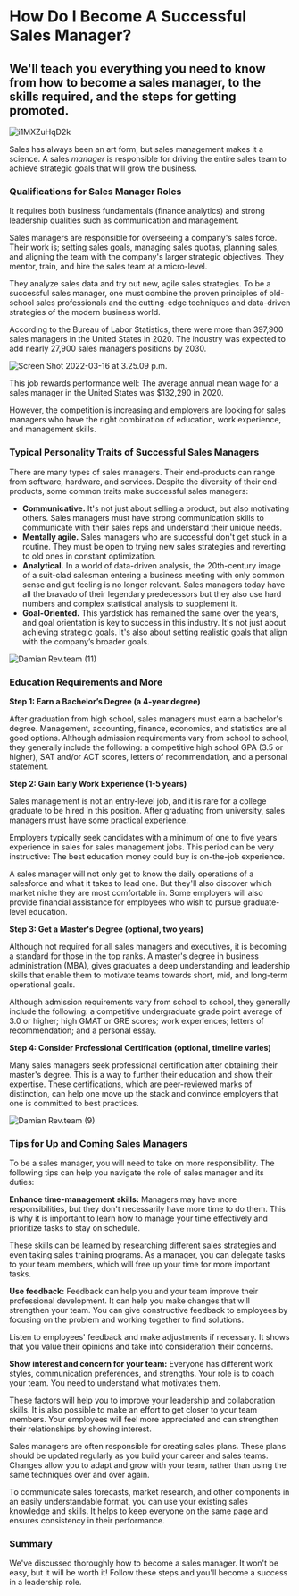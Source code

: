 # How Do I Become A Successful Sales Manager?

## We'll teach you everything you need to know from how to become a sales manager, to the skills required, and the steps for getting promoted.

![i1MXZuHqD2k](./img/i1MXZuHqD2k.webp)

Sales has always been an art form, but sales management makes it a science. A sales *manager* is responsible for driving the entire sales team to achieve strategic goals that will grow the business. 

### Qualifications for Sales Manager Roles

It requires both business fundamentals (finance analytics) and strong leadership qualities such as communication and management.

Sales managers are responsible for overseeing a company's sales force. Their work is; setting sales goals, managing sales quotas, planning sales, and aligning the team with the company's larger strategic objectives. They mentor, train, and hire the sales team at a micro-level.

They analyze sales data and try out new, agile sales strategies. To be a successful sales manager, one must combine the proven principles of old-school sales professionals and the cutting-edge techniques and data-driven strategies of the modern business world.

According to the Bureau of Labor Statistics, there were more than 397,900 sales managers in the United States in 2020. The industry was expected to add nearly 27,900 sales managers positions by 2030.

![Screen Shot 2022-03-16 at 3.25.09 p.m.](./img/Screen_Shot_2022-03-16_at_3.webp)

This job rewards performance well: The average annual mean wage for a sales manager in the United States was $132,290 in 2020.

However, the competition is increasing and employers are looking for sales managers who have the right combination of education, work experience, and management skills. 

### Typical Personality Traits of Successful Sales Managers

There are many types of sales managers. Their end-products can range from software, hardware, and services. Despite the diversity of their end-products, some common traits make successful sales managers:

* **Communicative.** It's not just about selling a product, but also motivating others. Sales managers must have strong communication skills to communicate with their sales reps and understand their unique needs.
* **Mentally agile.** Sales managers who are successful don't get stuck in a routine. They must be open to trying new sales strategies and reverting to old ones in constant optimization.
* **Analytical.** In a world of data-driven analysis, the 20th-century image of a suit-clad salesman entering a business meeting with only common sense and gut feeling is no longer relevant. Sales managers today have all the bravado of their legendary predecessors but they also use hard numbers and complex statistical analysis to supplement it.
* **Goal-Oriented.** This yardstick has remained the same over the years, and goal orientation is key to success in this industry. It's not just about achieving strategic goals. It's also about setting realistic goals that align with the company’s broader goals.

![Damian Rev.team (11)](./img/Damian_Revteam_11.gif)

### Education Requirements and More

**Step 1: Earn a Bachelor’s Degree (a 4-year degree)**

After graduation from high school, sales managers must earn a bachelor's degree. Management, accounting, finance, economics, and statistics are all good options. Although admission requirements vary from school to school, they generally include the following: a competitive high school GPA (3.5 or higher), SAT and/or ACT scores, letters of recommendation, and a personal statement.

**Step 2: Gain Early Work Experience (1-5 years)**

Sales management is not an entry-level job, and it is rare for a college graduate to be hired in this position. After graduating from university, sales managers must have some practical experience.

Employers typically seek candidates with a minimum of one to five years' experience in sales for sales management jobs. This period can be very instructive: The best education money could buy is on-the-job experience.

A sales manager will not only get to know the daily operations of a salesforce and what it takes to lead one. But they'll also discover which market niche they are most comfortable in. Some employers will also provide financial assistance for employees who wish to pursue graduate-level education.

**Step 3: Get a Master's Degree (optional, two years)**

Although not required for all sales managers and executives, it is becoming a standard for those in the top ranks. A master's degree in business administration (MBA), gives graduates a deep understanding and leadership skills that enable them to motivate teams towards short, mid, and long-term operational goals.

Although admission requirements vary from school to school, they generally include the following: a competitive undergraduate grade point average of 3.0 or higher; high GMAT or GRE scores; work experiences; letters of recommendation; and a personal essay.

**Step 4: Consider Professional Certification (optional, timeline varies)**

Many sales managers seek professional certification after obtaining their master's degree. This is a way to further their education and show their expertise. These certifications, which are peer-reviewed marks of distinction, can help one move up the stack and convince employers that one is committed to best practices.

![Damian Rev.team (9)](./img/Damian_Revteam_9.gif)

### Tips for Up and Coming Sales Managers

To be a sales manager, you will need to take on more responsibility. The following tips can help you navigate the role of sales manager and its duties:

**Enhance time-management skills:** Managers may have more responsibilities, but they don't necessarily have more time to do them. This is why it is important to learn how to manage your time effectively and prioritize tasks to stay on schedule.

These skills can be learned by researching different sales strategies and even taking sales training programs. As a manager, you can delegate tasks to your team members, which will free up your time for more important tasks.

**Use feedback:** Feedback can help you and your team improve their professional development. It can help you make changes that will strengthen your team. You can give constructive feedback to employees by focusing on the problem and working together to find solutions.

Listen to employees' feedback and make adjustments if necessary. It shows that you value their opinions and take into consideration their concerns.

**Show interest and concern for your team:** Everyone has different work styles, communication preferences, and strengths. Your role is to coach your team. You need to understand what motivates them.

These factors will help you to improve your leadership and collaboration skills. It is also possible to make an effort to get closer to your team members. Your employees will feel more appreciated and can strengthen their relationships by showing interest.

Sales managers are often responsible for creating sales plans. These plans should be updated regularly as you build your career and sales teams. Changes allow you to adapt and grow with your team, rather than using the same techniques over and over again.

To communicate sales forecasts, market research, and other components in an easily understandable format, you can use your existing sales knowledge and skills. It helps to keep everyone on the same page and ensures consistency in their performance.

### Summary

We've discussed thoroughly how to become a sales manager. It won't be easy, but it will be worth it! Follow these steps and you'll become a success in a leadership role. 